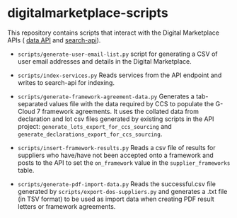 # digitalmarketplace-scripts

This repository contains scripts that interact with the Digital Marketplace APIs (
[data API](https://github.com/alphagov/digitalmarketplace-api) and
[search-api](https://github.com/alphagov/digitalmarketplace-search-api)).

* `scripts/generate-user-email-list.py`
  script for generating a CSV of user email addresses and
  details in the Digital Marketplace.

* `scripts/index-services.py`
  Reads services from the API endpoint and writes to search-api for indexing.

* `scripts/generate-framework-agreement-data.py`
  Generates a tab-separated values file with the data required by CCS to populate
  the G-Cloud 7 framework agreements.  It uses the collated data from declaration
  and lot csv files generated by existing scripts in the API project: 
  `generate_lots_export_for_ccs_sourcing` and 
  `generate_declarations_export_for_ccs_sourcing`.

* `scripts/insert-framework-results.py`
  Reads a csv file of results for suppliers who have/have not been accepted onto
  a framework and posts to the API to set the `on_framework` value in the 
  `supplier_frameworks` table.

* `scripts/generate-pdf-import-data.py`
  Reads the successful.csv file generated by `scripts/export-dos-suppliers.py`
  and generates a .txt file (in TSV format) to be used as import data when
  creating PDF result letters or framework agreements.
